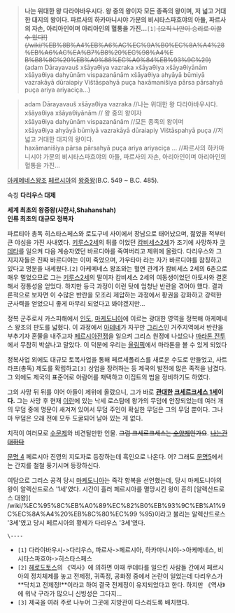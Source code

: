 > **나는 위대한 왕 다라야바우시다. 왕 중의 왕이자 모든 종족의 왕이며, 저 넓고 거대한 대지의 왕이다. 파르사의 하카마니시야 가문의
비시타스파흐야의 아들, 파르사의 자손, 아리아인이며 아리아인의 혈통을 가진...**`[1]`<del> [오직 나만이 승리로 이끌 수 있다!]
(/wiki/%EB%8B%A4%EB%A6%AC%EC%9A%B0%EC%8A%A4%28%EB%A6%AC%EA%B7%B8%20%EC%98%A4%E
B%B8%8C%20%EB%A0%88%EC%A0%84%EB%93%9C%29)</del>  
(adam Dārayavauš xšāyaθiya vazraka xšāyaθiya xšāyaθiyānām xšāyaθiya dahyūnām
vispazanānām xšāyaθiya ahyāyā būmiyā vazrakāyā dūraiapiy Vištāspahyā puça
haxāmanišiya pārsa pārsahyā puça ariya ariyaciça...)

> adam Dārayavauš xšāyaθiya vazraka //나는 위대한 왕 다라야바우시다.  
xšāyaθiya xšāyaθiyānām // 왕 중의 왕이자  
xšāyaθiya dahyūnām vispazanānām //모든 종족의 왕이며  
xšāyaθiya ahyāyā būmiyā vazrakāyā dūraiapiy Vištāspahyā puça //저 넓고 거대한 대지의
왕이다.  
haxāmanišiya pārsa pārsahyā puça ariya ariyaciça ... //파르사의 하카마니시야 가문의
비시타스파흐야의 아들, 파르사의 자손, 아리아인이며 아리아인의 혈통을 가진...

[아케메네스왕조](%EC%95%84%EC%BC%80%EB%A9%94%EB%84%A4%EC%8A%A4%20%EC%99%95%EC%A1%B0.md)
[페르시아](%ED%8E%98%EB%A5%B4%EC%8B%9C%EC%95%84.md)의
[왕중왕](%EC%99%95%EC%A4%91%EC%99%95.md)(B.C. 549 ~ B.C. 485).

속칭 **다리우스 대제**

**세계 최초의 왕중왕(샤한샤,Shahanshah)**  
**인류 최초의 대규모 정복자**

파르티아 총독 히스타스페스와 로도구네 사이에서 장남으로 태어났으며, 젊었을 적부터 큰 야심을 가진 사내였다. [키루스2세](%ED%82%A4%EB%A3%A8%EC%8A%A4%202%EC%84%B8.md)의 뒤를 이었던 [캄비세스2세](%EC%BA%84%EB%B9%84%EC%84%B8%EC%8A%A4%202%EC%84%B8.md)가 조기에 사망하자
[쿠데타](%EC%BF%A0%EB%8D%B0%ED%83%80.md)를 일으켜 다음 계승자였던 바르디야를 죽여버리고 제위에 올랐다.
다리우스와 그 지지자들은 진짜 바르디야는 이미 죽었으며, 가우타마 라는 자가 바르디야를 참칭하고 있다고 명분을 내세웠다.`[2]` 아케메네스
왕조와는 혈연 관계가 캄비세스 2세의 6촌으로 매우 멀었으므로 그는 [키루스2세](%ED%82%A4%EB%A3%A8%EC%8A%A4%202%EC%84%B8.md)의 딸이자 캄비세스 2세의 여동생이었던 아토사와
결혼해서 정통성을 얻었다. 하지만 등극 과정이 이런 탓에 엄청난 반란을 겪어야 했다. 결과론적으로 보자면 이 수많은 반란을 모조리 제압하는
과정에서 황권을 강화하고 강력한 군사력을 얻었으니 좋게 마무리 되었다고 봐야겠지만...

정복 군주로서 카스피해에서 [인도](%EC%9D%B8%EB%8F%84.md),
[마케도니아](%EB%A7%88%EC%BC%80%EB%8F%84%EB%8B%88%EC%95%84.md)에 이르는 광대한 영역을 정복해
아케메네스 왕조의 판도를 넓혔다. 이 과정에서 [아테네](%EC%95%84%ED%85%8C%EB%84%A4.md)가 자꾸만
[그리스](%EA%B7%B8%EB%A6%AC%EC%8A%A4.md)인 거주지역에서 반란을 부추기자 혼쭐을 내주고자 [페르시아전쟁](%ED%8E%98%EB%A5%B4%EC%8B%9C%EC%95%84%20%EC%A0%84%EC%9F%81.md)을 일으켜 그리스
원정에 나섰으나 [마라톤 전투](%EB%A7%88%EB%9D%BC%ED%86%A4%20%EC%A0%84%ED%88%AC.md)에서
무참히 박살나고 말았다. 이 덕분에 우리는 [올림픽](%EC%98%AC%EB%A6%BC%ED%94%BD.md)에서 마라톤을 볼 수 있게
되었다

정복사업 외에도 대규모 토목사업을 통해 페르세폴리스를 새로운 수도로 만들었고, 사트라프(총독) 제도를 확립하고`[3]` 상업을 장려하는 등
제국의 발전에 많은 족적을 남겼다. 그 외에도 제국의 표준어로 아람어를 채택하고 이집트의 법을 정비하기도 하였다.

그의 사망 뒤 뒤를 이어 아들이 제위에 올랐으니, 그가 바로
**[관대한](%EB%82%98%EB%8A%94%20%EA%B4%80%EB%8C%80%ED%95%98%EB%8B%A4.md)
[크세르크세스 1세](%ED%81%AC%EC%84%B8%EB%A5%B4%ED%81%AC%EC%84%B8%EC%8A%A4%201%EC%84%B8.md)이다.** 그는 사망 후 현재 [이란](%EC%9D%B4%EB%9E%80.md)에 있는 낙세 로스탐에 왕가의 무덤에
안장되었는데 여러 개의 무덤 중에 명문이 새겨져 있어서 무덤 주인이 확실한 무덤은 그의 무덤 뿐이다. 그나마 무덤은 오래 전에 모두 도굴되어
남아 있는 게 없다.

치적이 여러모로 [수문제](%EC%88%98%EB%AC%B8%EC%A0%9C.md)와 비견될만한 인물. <del>그럼 크세르크세스는
[수양제](%EC%88%98%EC%96%91%EC%A0%9C.md)인가요</del>. <del>[나는관대하다](%EB%82%98%EB%8A%94%20%EA%B4%80%EB%8C%80%ED%95%98%EB%8B%A4.md)</del>

[문명 4](%EB%AC%B8%EB%AA%85%204.md) 페르시아 진영의 지도자로 등장하는데 흑인으로 나온다. 어? 그래도 [문명5](%EB%AC%B8%EB%AA%85%205.md)에서는 간지를 철철 풍기시며 등장하신다.

여담으로 그리스 공격 당시 [마케도니아](%EB%A7%88%EC%BC%80%EB%8F%84%EB%8B%88%EC%95%84.md)는
즉각 항복을 선언했는데, 당시 마케도니아의 왕이 알렉산드로스 '1세'였다. 시간이 흘러 페르시아를 멸망시킨 왕이 흔히 [알렉산드로스 대왕](
/wiki/%EC%95%8C%EB%A0%89%EC%82%B0%EB%93%9C%EB%A1%9C%EC%8A%A4%20%EB%8C%80%EC%99
%95)이라고 불리는 알렉산드로스 '3세'였고 당시 페르시아의 황제가 다리우스 '3세'였다.

`\----`

  * `[1]` 다라야바우시->다리우스, 파르사->페르시아, 하카마니시야->아케메네스, 비시타스파흐야->히스타스페스
  * `[2]` [헤로도토스](%ED%97%A4%EB%A1%9C%EB%8F%84%ED%86%A0%EC%8A%A4.md)의 《역사》에 의하면 이때 쿠데타를 일으킨 사람들 간에서 페르시아의 정치체제를 놓고 전제정, 귀족정, 공화정 중에서 논란이 일었는데 다리우스가 **닥치고 전제정!**이라고 하여 결국 전제정이 유지되었다고 한다. 하지만 《역사》에 워낙 구라가 많으니 신빙성은 그다지...
  * `[3]` 제국을 여러 주로 나누어 그곳에 지방관이 다스리도록 배치했다.


